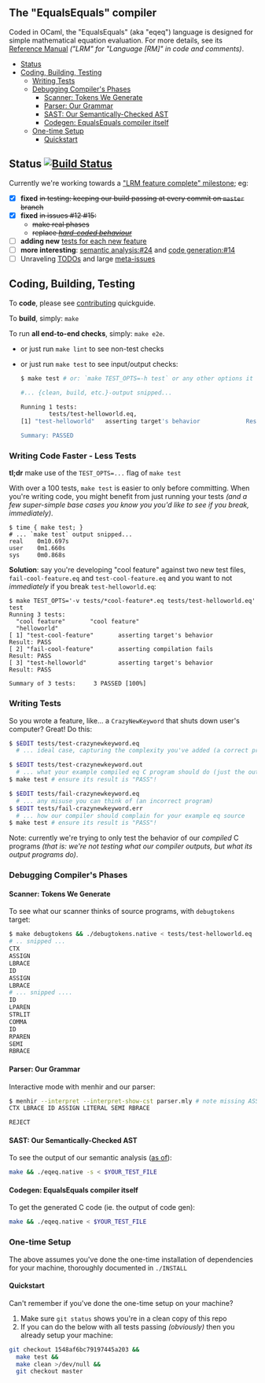 The "EqualsEquals" compiler
-------------------

Coded in OCaml, the "EqualsEquals" (aka "eqeq") language is designed for simple
mathematical equation evaluation. For more details, see its [Reference Manual]
_("LRM" for "Language [RM]" in code and comments)_.

- [Status](#status-)
- [Coding, Building, Testing](#coding-building-testing)
  - [Writing Tests](#writing-tests)
  - [Debugging Compiler's Phases](#debugging-compilers-phases)
    - [Scanner: Tokens We Generate](#scanner-tokens-we-generate)
    - [Parser: Our Grammar](#parser-our-grammar)
    - [SAST: Our Semantically-Checked AST](#sast-our-semantically-checked-ast)
    - [Codegen: EqualsEquals compiler itself](#codegen-equalsequals-compiler-itself)
  - [One-time Setup](#one-time-setup)
    - [Quickstart](#quickstart)

## Status [![Build Status][buildbadge]][travisci]

Currently we're working towards a ["LRM feature complete" milestone][milestone]; eg:

 - [x] **fixed** ~~in testing: keeping our build passing at every commit on `master` branch~~
 - [x] **fixed** ~~in issues #12 #15:~~
      - ~~make real phases~~
      - ~~replace [_hard-coded behaviour_][dummycodegen]~~
 - [ ] **adding new** [tests for each new feature](#writing-tests)
 - [ ] **more interesting**: [semantic analysis:#24][GH24] and [code generation:#14][GH14]
 - [ ] Unraveling [TODOs] and large [meta-issues]

## Coding, Building, Testing

To **code**, please see [contributing](CONTRIBUTING.md) quickguide.

To **build**, simply: `make`

To run **all end-to-end checks**, simply: `make e2e`.
- or just run `make lint` to see non-test checks
- or just run `make test` to see input/output checks:

  ```sh
  $ make test # or: `make TEST_OPTS=-h test` or any other options it takes

  #... {clean, build, etc.}-output snipped...

  Running 1 tests:
          tests/test-helloworld.eq,
  [1] "test-helloworld"   asserting target's behavior             Result: PASS

  Summary: PASSED
  ```

### Writing Code Faster - Less Tests

**tl;dr** make use of the `TEST_OPTS=...` flag of `make test`

With over a 100 tests, `make test` is easier to only before committing. When
you're writing code, you might benefit from just running your tests _(and a few
super-simple base cases you know you you'd like to see if you break,
immediately)_.

```
$ time { make test; }
# ... `make test` output snipped...
real    0m10.697s
user    0m1.660s
sys     0m0.868s
```

**Solution**: say you're developing "cool feature" against two new test files,
`fail-cool-feature.eq` and `test-cool-feature.eq` and you want to not
*immediately* if you break `test-helloworld.eq`:

```
$ make TEST_OPTS='-v tests/*cool-feature*.eq tests/test-helloworld.eq' test
Running 3 tests:
  "cool feature"       "cool feature"
  "helloworld"
[ 1] "test-cool-feature"       asserting target's behavior      Result: PASS
[ 2] "fail-cool-feature"       asserting compilation fails      Result: PASS
[ 3] "test-helloworld"         asserting target's behavior      Result: PASS

Summary of 3 tests:     3 PASSED [100%]
```

### Writing Tests
So you wrote a feature, like... a `CrazyNewKeyword` that shuts down user's
computer? Great! Do this:
```sh
$ $EDIT tests/test-crazynewkeyword.eq
  # ... ideal case, capturing the complexity you've added (a correct program)

$ $EDIT tests/test-crazynewkeyword.out
  # ... what your example compiled eq C program should do (just the output)
$ make test # ensure its result is "PASS"!

$ $EDIT tests/fail-crazynewkeyword.eq
  # ... any misuse you can think of (an incorrect program)
$ $EDIT tests/fail-crazynewkeyword.err
  # ... how our compiler should complain for your example eq source
$ make test # ensure its result is "PASS"!
```

Note: currently we're trying to only test the behavior of our *compiled* C
programs _(that is: we're not testing what our compiler outputs, but what its
output programs do)_.

### Debugging Compiler's Phases

#### Scanner: Tokens We Generate
To see what our scanner thinks of source programs, with `debugtokens` target:
```sh
$ make debugtokens && ./debugtokens.native < tests/test-helloworld.eq
# .. snipped ...
CTX
ASSIGN
LBRACE
ID
ASSIGN
LBRACE
# ... snipped ....
ID
LPAREN
STRLIT
COMMA
ID
RPAREN
SEMI
RBRACE
```

#### Parser: Our Grammar
Interactive mode with menhir and our parser:
```sh
$ menhir --interpret --interpret-show-cst parser.mly # note missing ASSIGN
CTX LBRACE ID ASSIGN LITERAL SEMI RBRACE

REJECT
```

#### SAST: Our Semantically-Checked AST
To see the output of our semantic analysis ([as of]):
```bash
make && ./eqeq.native -s < $YOUR_TEST_FILE
```
[as of]: https://github.com/rxie25/PLT2016Spring/commit/6e908c68afdec6fe183db3170f43dddd4c69d11c

#### Codegen: EqualsEquals compiler itself
To get the generated C code (ie. the output of code gen):
```bash
make && ./eqeq.native < $YOUR_TEST_FILE
```

### One-time Setup

The above assumes you've done the one-time installation of dependencies for your
machine, thoroughly documented in `./INSTALL`

#### Quickstart

Can't remember if you've done the one-time setup on your machine?

1. Make sure `git status` shows you're in a clean copy of this repo
2. If you can do the below with all tests passing _(obviously)_ then you
  already setup your machine:
```bash
git checkout 1548af6bc79197445a203 &&
  make test &&
  make clean >/dev/null &&
  git checkout master
```

[buildbadge]: https://travis-ci.org/rxie25/PLT2016Spring.png?branch=master
[travisci]: https://travis-ci.org/rxie25/PLT2016Spring
[milestone]: https://github.com/rxie25/PLT2016Spring/milestones/LRM%20Feature%20Complete
[Reference Manual]: ../notes/language-reference-manual.md
[dummycodegen]: https://github.com/rxie25/PLT2016Spring/blob/85e99570cd813398/src/codegen.ml#L14-L16
[GH24]: https://github.com/rxie25/PLT2016Spring/issues/24
[GH14]: https://github.com/rxie25/PLT2016Spring/issues/14
[meta-issues]: https://github.com/rxie25/PLT2016Spring/issues?q=is%3Aissue+is%3Aopen+label%3A%22issue+compilation%22
[TODOs]: https://github.com/rxie25/PLT2016Spring/search?utf8=%E2%9C%93&q=TODO
